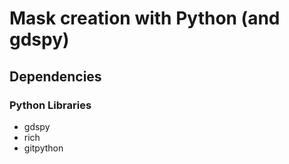 # Mask creation with Python (and gdspy)

## Dependencies

### Python Libraries
- gdspy
- rich
- gitpython

